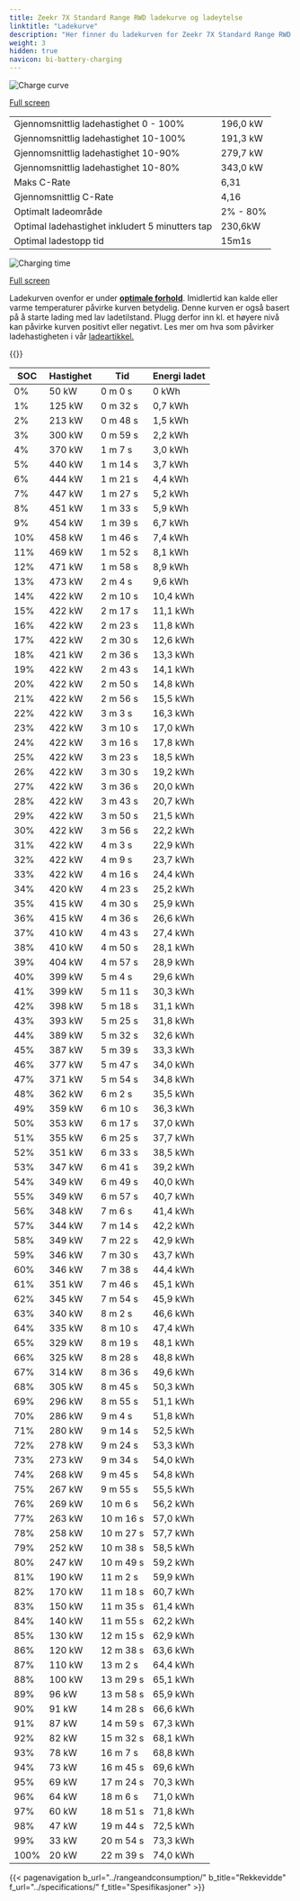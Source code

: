 ```yaml
---
title: Zeekr 7X Standard Range RWD ladekurve og ladeytelse
linktitle: "Ladekurve"
description: "Her finner du ladekurven for Zeekr 7X Standard Range RWD."
weight: 3
hidden: true
navicon: bi-battery-charging
---
```

<!-- markdownlint-disable MD033 -->
<img src="/images/models/zeekr/7x/7x_standard_range_rwd/chargingcurve.svg" alt="Charge curve" class="img-fluid">

[Full screen](/images/models/zeekr/7x/7x_standard_range_rwd/chargingcurve.svg)


<table class="table table-striped border">
<tbody>
<tr>
<td>Gjennomsnittlig ladehastighet 0 - 100%</td><td>196,0 kW</td>
</tr>
<tr>
<td>Gjennomsnittlig ladehastighet 10-100%</td><td>191,3 kW</td>
</tr>
<tr>
<td>Gjennomsnittlig ladehastighet 10-90%</td><td>279,7 kW</td>
</tr>
<tr>
<td>Gjennomsnittlig ladehastighet 10-80%</td><td>343,0 kW</td>
</tr>
<tr>
<td>Maks C-Rate</td><td>6,31</td>
</tr>
<tr>
<td>Gjennomsnittlig C-Rate</td><td>4,16</td>
</tr>
<tr>
<td>Optimalt ladeområde</td><td>2% - 80%</td>
</tr>
<tr>
<td>Optimal ladehastighet inkludert 5 minutters tap</td><td>230,6kW</td>
</tr>
<tr>
<td>Optimal ladestopp tid</td><td>15m1s</td>
</tr>
</tbody>
</table>
<img src="/images/models/zeekr/7x/7x_standard_range_rwd/chargingtime.svg" alt="Charging time" class="img-fluid">

[Full screen](/images/models/zeekr/7x/7x_standard_range_rwd/chargingtime.svg)


Ladekurven ovenfor er under **[optimale forhold](../../../../../technology/battery/charging/#temperatur)**. Imidlertid kan kalde eller varme temperaturer påvirke kurven betydelig. Denne kurven er også basert på å starte lading med lav ladetilstand. Plugg derfor inn kl. et høyere nivå kan påvirke kurven positivt eller negativt. Les mer om hva som påvirker ladehastigheten i vår [ladeartikkel.](../../../../../technology/battery/charging/)


{{<evkxdisplayaddarticle />}}
<table class="table table-striped border">
<thead>
<tr><th>SOC</th><th>Hastighet</th><th>Tid</th><th>Energi ladet</th></tr>
</thead>
<tbody>
<tr>
<td>0%</td><td>50 kW</td><td> 0 m 0 s </td><td>0 kWh </td>
</tr>
<tr>
<td>1%</td><td>125 kW</td><td> 0 m 32 s </td><td>0,7 kWh </td>
</tr>
<tr>
<td>2%</td><td>213 kW</td><td> 0 m 48 s </td><td>1,5 kWh </td>
</tr>
<tr>
<td>3%</td><td>300 kW</td><td> 0 m 59 s </td><td>2,2 kWh </td>
</tr>
<tr>
<td>4%</td><td>370 kW</td><td> 1 m 7 s </td><td>3,0 kWh </td>
</tr>
<tr>
<td>5%</td><td>440 kW</td><td> 1 m 14 s </td><td>3,7 kWh </td>
</tr>
<tr>
<td>6%</td><td>444 kW</td><td> 1 m 21 s </td><td>4,4 kWh </td>
</tr>
<tr>
<td>7%</td><td>447 kW</td><td> 1 m 27 s </td><td>5,2 kWh </td>
</tr>
<tr>
<td>8%</td><td>451 kW</td><td> 1 m 33 s </td><td>5,9 kWh </td>
</tr>
<tr>
<td>9%</td><td>454 kW</td><td> 1 m 39 s </td><td>6,7 kWh </td>
</tr>
<tr>
<td>10%</td><td>458 kW</td><td> 1 m 46 s </td><td>7,4 kWh </td>
</tr>
<tr>
<td>11%</td><td>469 kW</td><td> 1 m 52 s </td><td>8,1 kWh </td>
</tr>
<tr>
<td>12%</td><td>471 kW</td><td> 1 m 58 s </td><td>8,9 kWh </td>
</tr>
<tr>
<td>13%</td><td>473 kW</td><td> 2 m 4 s </td><td>9,6 kWh </td>
</tr>
<tr>
<td>14%</td><td>422 kW</td><td> 2 m 10 s </td><td>10,4 kWh </td>
</tr>
<tr>
<td>15%</td><td>422 kW</td><td> 2 m 17 s </td><td>11,1 kWh </td>
</tr>
<tr>
<td>16%</td><td>422 kW</td><td> 2 m 23 s </td><td>11,8 kWh </td>
</tr>
<tr>
<td>17%</td><td>422 kW</td><td> 2 m 30 s </td><td>12,6 kWh </td>
</tr>
<tr>
<td>18%</td><td>421 kW</td><td> 2 m 36 s </td><td>13,3 kWh </td>
</tr>
<tr>
<td>19%</td><td>422 kW</td><td> 2 m 43 s </td><td>14,1 kWh </td>
</tr>
<tr>
<td>20%</td><td>422 kW</td><td> 2 m 50 s </td><td>14,8 kWh </td>
</tr>
<tr>
<td>21%</td><td>422 kW</td><td> 2 m 56 s </td><td>15,5 kWh </td>
</tr>
<tr>
<td>22%</td><td>422 kW</td><td> 3 m 3 s </td><td>16,3 kWh </td>
</tr>
<tr>
<td>23%</td><td>422 kW</td><td> 3 m 10 s </td><td>17,0 kWh </td>
</tr>
<tr>
<td>24%</td><td>422 kW</td><td> 3 m 16 s </td><td>17,8 kWh </td>
</tr>
<tr>
<td>25%</td><td>422 kW</td><td> 3 m 23 s </td><td>18,5 kWh </td>
</tr>
<tr>
<td>26%</td><td>422 kW</td><td> 3 m 30 s </td><td>19,2 kWh </td>
</tr>
<tr>
<td>27%</td><td>422 kW</td><td> 3 m 36 s </td><td>20,0 kWh </td>
</tr>
<tr>
<td>28%</td><td>422 kW</td><td> 3 m 43 s </td><td>20,7 kWh </td>
</tr>
<tr>
<td>29%</td><td>422 kW</td><td> 3 m 50 s </td><td>21,5 kWh </td>
</tr>
<tr>
<td>30%</td><td>422 kW</td><td> 3 m 56 s </td><td>22,2 kWh </td>
</tr>
<tr>
<td>31%</td><td>422 kW</td><td> 4 m 3 s </td><td>22,9 kWh </td>
</tr>
<tr>
<td>32%</td><td>422 kW</td><td> 4 m 9 s </td><td>23,7 kWh </td>
</tr>
<tr>
<td>33%</td><td>422 kW</td><td> 4 m 16 s </td><td>24,4 kWh </td>
</tr>
<tr>
<td>34%</td><td>420 kW</td><td> 4 m 23 s </td><td>25,2 kWh </td>
</tr>
<tr>
<td>35%</td><td>415 kW</td><td> 4 m 30 s </td><td>25,9 kWh </td>
</tr>
<tr>
<td>36%</td><td>415 kW</td><td> 4 m 36 s </td><td>26,6 kWh </td>
</tr>
<tr>
<td>37%</td><td>410 kW</td><td> 4 m 43 s </td><td>27,4 kWh </td>
</tr>
<tr>
<td>38%</td><td>410 kW</td><td> 4 m 50 s </td><td>28,1 kWh </td>
</tr>
<tr>
<td>39%</td><td>404 kW</td><td> 4 m 57 s </td><td>28,9 kWh </td>
</tr>
<tr>
<td>40%</td><td>399 kW</td><td> 5 m 4 s </td><td>29,6 kWh </td>
</tr>
<tr>
<td>41%</td><td>399 kW</td><td> 5 m 11 s </td><td>30,3 kWh </td>
</tr>
<tr>
<td>42%</td><td>398 kW</td><td> 5 m 18 s </td><td>31,1 kWh </td>
</tr>
<tr>
<td>43%</td><td>393 kW</td><td> 5 m 25 s </td><td>31,8 kWh </td>
</tr>
<tr>
<td>44%</td><td>389 kW</td><td> 5 m 32 s </td><td>32,6 kWh </td>
</tr>
<tr>
<td>45%</td><td>387 kW</td><td> 5 m 39 s </td><td>33,3 kWh </td>
</tr>
<tr>
<td>46%</td><td>377 kW</td><td> 5 m 47 s </td><td>34,0 kWh </td>
</tr>
<tr>
<td>47%</td><td>371 kW</td><td> 5 m 54 s </td><td>34,8 kWh </td>
</tr>
<tr>
<td>48%</td><td>362 kW</td><td> 6 m 2 s </td><td>35,5 kWh </td>
</tr>
<tr>
<td>49%</td><td>359 kW</td><td> 6 m 10 s </td><td>36,3 kWh </td>
</tr>
<tr>
<td>50%</td><td>353 kW</td><td> 6 m 17 s </td><td>37,0 kWh </td>
</tr>
<tr>
<td>51%</td><td>355 kW</td><td> 6 m 25 s </td><td>37,7 kWh </td>
</tr>
<tr>
<td>52%</td><td>351 kW</td><td> 6 m 33 s </td><td>38,5 kWh </td>
</tr>
<tr>
<td>53%</td><td>347 kW</td><td> 6 m 41 s </td><td>39,2 kWh </td>
</tr>
<tr>
<td>54%</td><td>349 kW</td><td> 6 m 49 s </td><td>40,0 kWh </td>
</tr>
<tr>
<td>55%</td><td>349 kW</td><td> 6 m 57 s </td><td>40,7 kWh </td>
</tr>
<tr>
<td>56%</td><td>348 kW</td><td> 7 m 6 s </td><td>41,4 kWh </td>
</tr>
<tr>
<td>57%</td><td>344 kW</td><td> 7 m 14 s </td><td>42,2 kWh </td>
</tr>
<tr>
<td>58%</td><td>349 kW</td><td> 7 m 22 s </td><td>42,9 kWh </td>
</tr>
<tr>
<td>59%</td><td>346 kW</td><td> 7 m 30 s </td><td>43,7 kWh </td>
</tr>
<tr>
<td>60%</td><td>346 kW</td><td> 7 m 38 s </td><td>44,4 kWh </td>
</tr>
<tr>
<td>61%</td><td>351 kW</td><td> 7 m 46 s </td><td>45,1 kWh </td>
</tr>
<tr>
<td>62%</td><td>345 kW</td><td> 7 m 54 s </td><td>45,9 kWh </td>
</tr>
<tr>
<td>63%</td><td>340 kW</td><td> 8 m 2 s </td><td>46,6 kWh </td>
</tr>
<tr>
<td>64%</td><td>335 kW</td><td> 8 m 10 s </td><td>47,4 kWh </td>
</tr>
<tr>
<td>65%</td><td>329 kW</td><td> 8 m 19 s </td><td>48,1 kWh </td>
</tr>
<tr>
<td>66%</td><td>325 kW</td><td> 8 m 28 s </td><td>48,8 kWh </td>
</tr>
<tr>
<td>67%</td><td>314 kW</td><td> 8 m 36 s </td><td>49,6 kWh </td>
</tr>
<tr>
<td>68%</td><td>305 kW</td><td> 8 m 45 s </td><td>50,3 kWh </td>
</tr>
<tr>
<td>69%</td><td>296 kW</td><td> 8 m 55 s </td><td>51,1 kWh </td>
</tr>
<tr>
<td>70%</td><td>286 kW</td><td> 9 m 4 s </td><td>51,8 kWh </td>
</tr>
<tr>
<td>71%</td><td>280 kW</td><td> 9 m 14 s </td><td>52,5 kWh </td>
</tr>
<tr>
<td>72%</td><td>278 kW</td><td> 9 m 24 s </td><td>53,3 kWh </td>
</tr>
<tr>
<td>73%</td><td>273 kW</td><td> 9 m 34 s </td><td>54,0 kWh </td>
</tr>
<tr>
<td>74%</td><td>268 kW</td><td> 9 m 45 s </td><td>54,8 kWh </td>
</tr>
<tr>
<td>75%</td><td>267 kW</td><td> 9 m 55 s </td><td>55,5 kWh </td>
</tr>
<tr>
<td>76%</td><td>269 kW</td><td> 10 m 6 s </td><td>56,2 kWh </td>
</tr>
<tr>
<td>77%</td><td>263 kW</td><td> 10 m 16 s </td><td>57,0 kWh </td>
</tr>
<tr>
<td>78%</td><td>258 kW</td><td> 10 m 27 s </td><td>57,7 kWh </td>
</tr>
<tr>
<td>79%</td><td>252 kW</td><td> 10 m 38 s </td><td>58,5 kWh </td>
</tr>
<tr>
<td>80%</td><td>247 kW</td><td> 10 m 49 s </td><td>59,2 kWh </td>
</tr>
<tr>
<td>81%</td><td>190 kW</td><td> 11 m 2 s </td><td>59,9 kWh </td>
</tr>
<tr>
<td>82%</td><td>170 kW</td><td> 11 m 18 s </td><td>60,7 kWh </td>
</tr>
<tr>
<td>83%</td><td>150 kW</td><td> 11 m 35 s </td><td>61,4 kWh </td>
</tr>
<tr>
<td>84%</td><td>140 kW</td><td> 11 m 55 s </td><td>62,2 kWh </td>
</tr>
<tr>
<td>85%</td><td>130 kW</td><td> 12 m 15 s </td><td>62,9 kWh </td>
</tr>
<tr>
<td>86%</td><td>120 kW</td><td> 12 m 38 s </td><td>63,6 kWh </td>
</tr>
<tr>
<td>87%</td><td>110 kW</td><td> 13 m 2 s </td><td>64,4 kWh </td>
</tr>
<tr>
<td>88%</td><td>100 kW</td><td> 13 m 29 s </td><td>65,1 kWh </td>
</tr>
<tr>
<td>89%</td><td>96 kW</td><td> 13 m 58 s </td><td>65,9 kWh </td>
</tr>
<tr>
<td>90%</td><td>91 kW</td><td> 14 m 28 s </td><td>66,6 kWh </td>
</tr>
<tr>
<td>91%</td><td>87 kW</td><td> 14 m 59 s </td><td>67,3 kWh </td>
</tr>
<tr>
<td>92%</td><td>82 kW</td><td> 15 m 32 s </td><td>68,1 kWh </td>
</tr>
<tr>
<td>93%</td><td>78 kW</td><td> 16 m 7 s </td><td>68,8 kWh </td>
</tr>
<tr>
<td>94%</td><td>73 kW</td><td> 16 m 45 s </td><td>69,6 kWh </td>
</tr>
<tr>
<td>95%</td><td>69 kW</td><td> 17 m 24 s </td><td>70,3 kWh </td>
</tr>
<tr>
<td>96%</td><td>64 kW</td><td> 18 m 6 s </td><td>71,0 kWh </td>
</tr>
<tr>
<td>97%</td><td>60 kW</td><td> 18 m 51 s </td><td>71,8 kWh </td>
</tr>
<tr>
<td>98%</td><td>47 kW</td><td> 19 m 44 s </td><td>72,5 kWh </td>
</tr>
<tr>
<td>99%</td><td>33 kW</td><td> 20 m 54 s </td><td>73,3 kWh </td>
</tr>
<tr>
<td>100%</td><td>20 kW</td><td> 22 m 39 s </td><td>74,0 kWh </td>
</tr>
</tbody>
</table>


{{< pagenavigation b_url="../rangeandconsumption/" b_title="Rekkevidde" f_url="../specifications/" f_title="Spesifikasjoner" >}}

